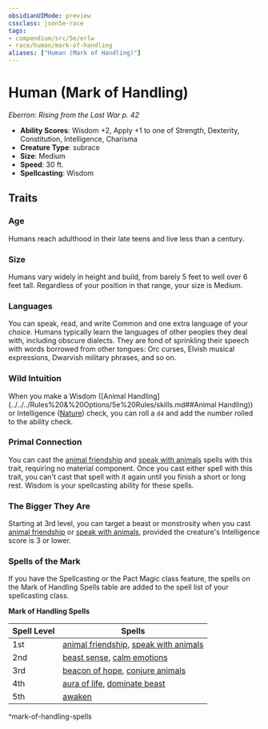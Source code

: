 ```yaml
---
obsidianUIMode: preview
cssclass: json5e-race
tags:
- compendium/src/5e/erlw
- race/human/mark-of-handling
aliases: ["Human (Mark of Handling)"]
---
```


# Human (Mark of Handling)
*Eberron: Rising from the Last War p. 42*

- **Ability Scores**: Wisdom +2, Apply +1 to one of Strength, Dexterity, Constitution, Intelligence, Charisma
- **Creature Type**: subrace
- **Size**: Medium
- **Speed**: 30 ft.
- **Spellcasting**: Wisdom


## Traits

### Age

Humans reach adulthood in their late teens and live less than a century.

### Size

Humans vary widely in height and build, from barely 5 feet to well over 6 feet tall. Regardless of your position in that range, your size is Medium.

### Languages

You can speak, read, and write Common and one extra language of your choice. Humans typically learn the languages of other peoples they deal with, including obscure dialects. They are fond of sprinkling their speech with words borrowed from other tongues: Orc curses, Elvish musical expressions, Dwarvish military phrases, and so on.

### Wild Intuition

When you make a Wisdom ([Animal Handling](../../../Rules%20&%20Options/5e%20Rules/skills.md##Animal Handling)) or Intelligence ([Nature](../../../Rules%20&%20Options/5e%20Rules/skills.md##Nature)) check, you can roll a `d4` and add the number rolled to the ability check.

### Primal Connection

You can cast the [animal friendship](../../spells/animal-friendship.md#) and [speak with animals](../../spells/speak-with-animals.md#) spells with this trait, requiring no material component. Once you cast either spell with this trait, you can't cast that spell with it again until you finish a short or long rest. Wisdom is your spellcasting ability for these spells.

### The Bigger They Are

Starting at 3rd level, you can target a beast or monstrosity when you cast [animal friendship](../../spells/animal-friendship.md#.md#) or [speak with animals](../../spells/speak-with-animals.md#.md#), provided the creature's Intelligence score is 3 or lower.

### Spells of the Mark

If you have the Spellcasting or the Pact Magic class feature, the spells on the Mark of Handling Spells table are added to the spell list of your spellcasting class.

**Mark of Handling Spells**

| Spell Level | Spells |
|-------------|--------|
| 1st | [animal friendship](../../spells/animal-friendship.md#.md#.md#), [speak with animals](../../spells/speak-with-animals.md#.md#.md#) |
| 2nd | [beast sense](../../spells/beast-sense.md#), [calm emotions](../../spells/calm-emotions.md#) |
| 3rd | [beacon of hope](../../spells/beacon-of-hope.md#), [conjure animals](../../spells/conjure-animals.md#) |
| 4th | [aura of life](../../spells/aura-of-life.md#), [dominate beast](../../spells/dominate-beast.md#) |
| 5th | [awaken](../../spells/awaken.md#) |
^mark-of-handling-spells